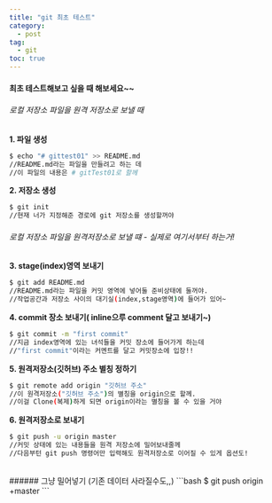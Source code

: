 ```yaml
---
title: "git 최초 테스트"
category:
  - post
tag:
  - git
toc: true
---
```


#### 최초 테스트해보고 싶을 때 해보세요~~<br>
###### 로컬 저장소 파일을 원격 저장소로 보낼 때<br>
**1. 파일 생성**
```bash
$ echo "# gittest01" >> README.md
//README.md라는 파일을 만들려고 하는 데
//이 파일의 내용은 # gitTest01로 할께
```

**2. 저장소 생성**
```bash
$ git init
//현재 너가 지정해준 경로에 git 저장소를 생성할꺼야
```
###### 로컬 저장소 파일을 원격저장소로 보낼 떄 - 실제로 여기서부터 하는거!
**3. stage(index)영역 보내기**
```bash
$ git add README.md
//README.md라는 파일을 커밋 영역에 넣어둘 준비상태에 둘꺼야.
//작업공간과 저장소 사이의 대기실(index,stage영역)에 들어가 있어~
```

**4. commit 장소 보내기( inline으루 comment 달고 보내기~)**
```bash
$ git commit -m "first commit"
//지금 index영역에 있는 녀석들을 커밋 장소에 들어가게 하는데
//"first commit"이라는 커멘트를 달고 커밋장소에 입장!!
```

**5. 원격저장소(깃허브) 주소 별칭 정하기**
```bash
$ git remote add origin "깃허브 주소"
//이 원격저장소("깃허브 주소")의 별칭을 origin으로 할께.
//이걸 Clone(복제)하게 되면 origin이라는 별칭을 볼 수 있을 거야
```

**6. 원격저장소로 보내기**
```bash
$ git push -u origin master
//커밋 상태에 있는 내용들을 원격 저장소에 밀어보내줄께
//다음부턴 git push 명령어만 입력해도 원격저장소로 이어질 수 있게 옵션도!
```
<br>
###### 그냥 밀어넣기 (기존 데이터 사라질수도,,)
```bash
$ git push origin +master
```
